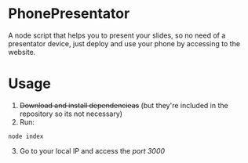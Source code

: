 PhonePresentator
==========================
A node script that helps you to present your slides, so no need of a presentator device, just deploy and use your phone by accessing to the
website.

Usage
=======
1. ~~Download and install dependencieas~~ (but they're included in the repository so its not necessary)
2. Run:
``` 
node index
``` 
3. Go to your local IP and access the _port 3000_